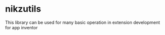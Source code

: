 # nikzutils
This library can be used for many basic operation in extension development for app inventor
